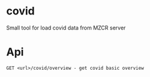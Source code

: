 # covid
Small tool for load covid data from MZCR server

# Api

```
GET <url>/covid/overview - get covid basic overview
```
